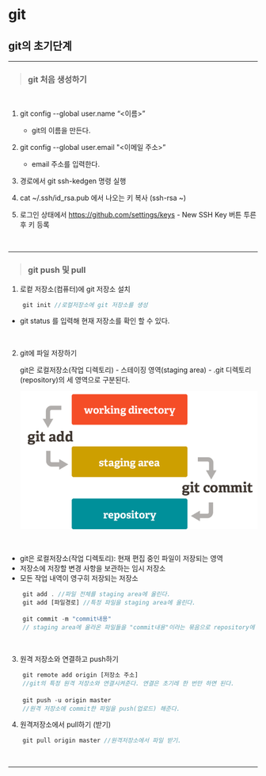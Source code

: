 
# git


## git의 초기단계

---

>### git 처음 생성하기


<br>

1. git config --global user.name “<이름>”

    - git의 이름을 만든다.

2. git config --global user.email "<이메일 주소>”

   -  email 주소를 입력한다.

3. 경로에서 git ssh-kedgen 명령 실행

4. cat ~/.ssh/id_rsa.pub 에서 나오는 키 복사 (ssh-rsa ~)

5. 로그인 상태에서 https://github.com/settings/keys - New SSH Key 버튼 투른 후 키 등록

<br>

---

>### git push 및 pull

1. 로컽 저장소(컴퓨터)에 git 저장소 설치

```javascript
    git init //로컬저장소에 git 저장소를 생성
```
- git status 를 입력해 현재 저장소를 확인 할 수 있다.

<br>

2. git에 파일 저장하기

    git은 로컬저장소(작업 디렉토리) - 스테이징 영역(staging area) - .git 디렉토리(repository)의 세 영역으로 구분된다.
    
    ![git저장소](imgs/git-scheme.png)

<br>

- git은 로컬저장소(작업 디렉토리): 현재 편집 중인 파일이 저장되는 영역
- 저장소에 저장할 변경 사항을 보관하는 임시 저장소
- 모든 작업 내역이 영구히 저장되는 저장소

```javascript
    git add . //파일 전체를 staging area에 올린다.
    git add [파일경로] //특정 파일을 staging area에 올린다.

    git commit -m "commit내용" 
    // staging area에 올라온 파일들을 "commit내용"이라는 묶음으로 repository에 올린다.
```

<br>

3. 원격 저장소와 연결하고 push하기

```javascript
    git remote add origin [저장소 주소]
    //git의 특정 원격 저장소와 연결시켜준다. 연결은 초기레 한 번만 하면 된다. 

    git push -u origin master
    //원격 저장소에 commit한 파일을 push(업로드) 해준다.
```

4. 원격저장소에서 pull하기 (받기)

```javascript
    git pull origin master //원격저장소에서 파일 받기.
```
<br>

---